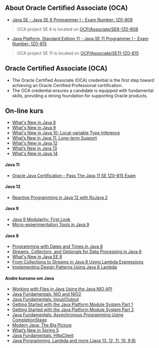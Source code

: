 ## About Oracle Certified Associate (OCA)
- [Java SE - Java SE 8 Programmer I - Exam Number: 1Z0-808](https://education.oracle.com/java-se-8-programmer-i/pexam_1Z0-808)

> OCA project SE 8 is located on [OCP/Associate/SE8-1Z0-808](https://github.com/pedalv/JavaApp/tree/master/OCP/Associate/SE8-1Z0-808)

- [Java Platform, Standard Edition 11 - Java SE 11 Programmer I - Exam Number: 1Z0-815](https://education.oracle.com/java-se-11-programmer-i/pexam_1Z0-815)

> OCA project SE 11 is located on [OCP/Associate/SE11-1Z0-815](https://github.com/pedalv/JavaApp/tree/master/OCP/Associate/SE11-1Z0-815)

## Oracle Certified Associate (OCA)
- The Oracle Certified Associate (OCA) credential is the first step toward achieving an Oracle Certified Professional certification. 
- The OCA credential ensures a candidate is equipped with fundamental skills, providing a strong foundation for supporting Oracle products.

## On-line kurs
- [What's New in Java 8](https://app.pluralsight.com/library/courses/java-8-whats-new/table-of-contents) 
- [What's New in Java 9](https://app.pluralsight.com/library/courses/java-9-whats-new/table-of-contents)
- [What's New in Java 10: Local-variable Type Inference](https://app.pluralsight.com/library/courses/whats-new-java-10-local-variable-type-inference/table-of-contents) 
- [What’s New in Java 11: Long-term Support](https://app.pluralsight.com/library/courses/java-11-whats-new/table-of-contents)
- [What's New in Java 12](https://app.pluralsight.com/library/courses/java-12-whats-new/table-of-contents) 
- [What’s New in Java 13](https://app.pluralsight.com/library/courses/whats-new-in-java-13/table-of-contents) 
- [What's New in Java 14](https://app.pluralsight.com/library/courses/java-14-whats-new/table-of-contents)
#### Java 11
- [Oracle Java Certification - Pass The Java 11 SE 1Z0-815 Exam
](https://www.udemy.com/course/oracle-java-11-programmer-exam-1z0815/learn/lecture/17343936?start=0#content)
#### Java 12
- [Reactive Programming in Java 12 with RxJava 2](https://app.pluralsight.com/library/courses/reactive-programming-java-12-rxjava-2/table-of-contents)
#### Java 9
- [Java 9 Modularity: First Look](https://app.pluralsight.com/library/courses/java-9-modularity-first-look/table-of-contents)
- [Micro-experimentation Tools in Java 9](https://app.pluralsight.com/library/courses/java-9-micro-experimentation-tools/table-of-contents)
#### Java 8
- [Programming with Dates and Times in Java 8](https://www.pluralsight.com/courses/java8-dates-times-programming) 
- [Streams, Collectors, and Optionals for Data Processing in Java 8](https://app.pluralsight.com/library/courses/java-8-data-processing-streams-collectors-optionals/table-of-contents) 
- [What's New in Java EE 8](https://app.pluralsight.com/library/courses/java-ee-8-whats-new/table-of-contents)
- [From Collections to Streams in Java 8 Using Lambda Expressions](https://app.pluralsight.com/library/courses/java-8-lambda-expressions-collections-streams/table-of-contents)
- [Implementing Design Patterns Using Java 8 Lambda](https://app.pluralsight.com/library/courses/implementing-design-patterns-java-8-lambda-expression/table-of-contents) 
#### Andre kursene om Java
- [Working with Files in Java Using the Java NIO API](https://app.pluralsight.com/library/courses/files-java-nio-api/table-of-contents) 
- [Java Fundamentals: NIO and NIO2](https://app.pluralsight.com/library/courses/java-fundamentals-nio-nio2/table-of-contents) 
- [Java Fundamentals: Input/Output](https://app.pluralsight.com/library/courses/java-fundamentals-input-output/table-of-contents) 
- [Getting Started with the Java Platform Module System Part 1](https://app.pluralsight.com/guides/getting-started-with-the-java-platform-module-system-part-1) 
- [Getting Started with the Java Platform Module System Part 2](https://app.pluralsight.com/guides/getting-started-with-the-java-platform-module-system-part-2) 
- [Java Fundamentals: Asynchronous Programming Using CompletionStage](https://app.pluralsight.com/library/courses/java-fundamentals-asynchronous-programming-completionstage/table-of-contents) 
- [Modern Java: The Big Picture](https://app.pluralsight.com/library/courses/modern-java-big-picture/table-of-contents) 
- [What’s New in Spring 5](https://app.pluralsight.com/library/courses/whats-new-spring-5/table-of-contents)
- [Java Fundamentals: HttpClient](https://app.pluralsight.com/library/courses/java-fundamentals-httpclient/table-of-contents)
- [Java Programming, Lambda and more (Java 13, 12, 11, 10, 9,8)](https://www.udemy.com/course/java-latest-programming-from-zero-java13-java12-java11-java10-java9-j8/)
